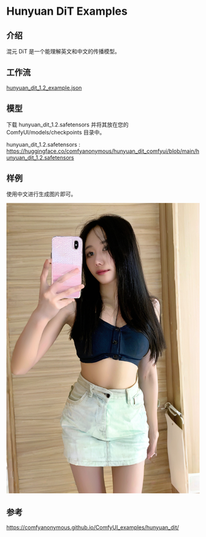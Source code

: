 # Hunyuan DiT Examples


## 介绍

混元 DiT 是一个能理解英文和中文的传播模型。


## 工作流


[hunyuan_dit_1.2_example.json](./hunyuan_dit_1.2_example.json)


## 模型


下载 hunyuan_dit_1.2.safetensors 并将其放在您的 ComfyUI/models/checkpoints 目录中。


hunyuan_dit_1.2.safetensors : https://huggingface.co/comfyanonymous/hunyuan_dit_comfyui/blob/main/hunyuan_dit_1.2.safetensors


## 样例

使用中文进行生成图片即可。  

![](./hunyuan_dit_one.png)



## 参考 


https://comfyanonymous.github.io/ComfyUI_examples/hunyuan_dit/

